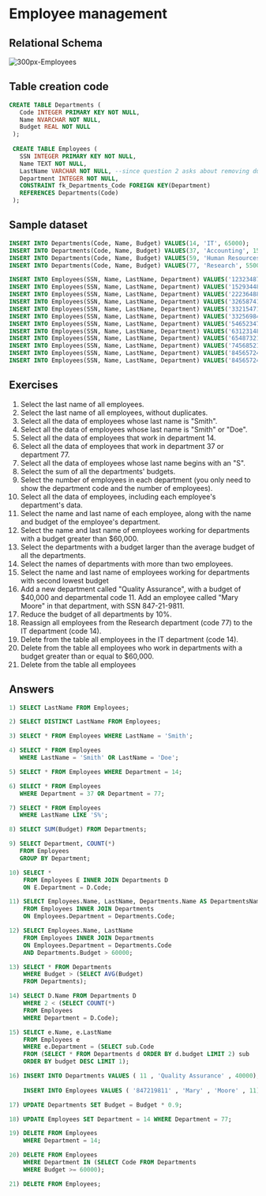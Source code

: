 # Employee management

## Relational Schema
![300px-Employees](https://user-images.githubusercontent.com/73390365/130351523-225f87ae-9ab0-4df4-8ce2-3adceeb7619a.png)

## Table creation code
```SQL
CREATE TABLE Departments (
   Code INTEGER PRIMARY KEY NOT NULL,
   Name NVARCHAR NOT NULL,
   Budget REAL NOT NULL 
 );
 
 CREATE TABLE Employees (
   SSN INTEGER PRIMARY KEY NOT NULL,
   Name TEXT NOT NULL,
   LastName VARCHAR NOT NULL, --since question 2 asks about removing duplicate - text must be converted if the answer is using distinct
   Department INTEGER NOT NULL, 
   CONSTRAINT fk_Departments_Code FOREIGN KEY(Department) 
   REFERENCES Departments(Code)
 );
```
## Sample dataset
```SQL
INSERT INTO Departments(Code, Name, Budget) VALUES(14, 'IT', 65000);
INSERT INTO Departments(Code, Name, Budget) VALUES(37, 'Accounting', 15000);
INSERT INTO Departments(Code, Name, Budget) VALUES(59, 'Human Resources', 240000);
INSERT INTO Departments(Code, Name, Budget) VALUES(77, 'Research', 55000);

INSERT INTO Employees(SSN, Name, LastName, Department) VALUES('123234877', 'Michael', 'Rogers', 14);
INSERT INTO Employees(SSN, Name, LastName, Department) VALUES('152934485', 'Anand', 'Manikutty', 14);
INSERT INTO Employees(SSN, Name, LastName, Department) VALUES('222364883', 'Carol', 'Smith', 37);
INSERT INTO Employees(SSN, Name, LastName, Department) VALUES('326587417', 'Joe', 'Stevens', 37);
INSERT INTO Employees(SSN, Name, LastName, Department) VALUES('332154719', 'Mary-Anne', 'Foster', 14);
INSERT INTO Employees(SSN, Name, LastName, Department) VALUES('332569843', 'George', 'O''Donnell', 77);
INSERT INTO Employees(SSN, Name, LastName, Department) VALUES('546523478', 'John', 'Doe', 59);
INSERT INTO Employees(SSN, Name, LastName, Department) VALUES('631231482', 'David', 'Smith', 77);
INSERT INTO Employees(SSN, Name, LastName, Department) VALUES('654873219', 'Zacary', 'Efron', 59);
INSERT INTO Employees(SSN, Name, LastName, Department) VALUES('745685214', 'Eric', 'Goldsmith', 59);
INSERT INTO Employees(SSN, Name, LastName, Department) VALUES('845657245', 'Elizabeth', 'Doe', 14);
INSERT INTO Employees(SSN, Name, LastName, Department) VALUES('845657246', 'Kumar', 'Swamy', 14);
```
## Exercises
1. Select the last name of all employees.
2. Select the last name of all employees, without duplicates.
3. Select all the data of employees whose last name is "Smith".
4. Select all the data of employees whose last name is "Smith" or "Doe".
5. Select all the data of employees that work in department 14.
6. Select all the data of employees that work in department 37 or department 77.
7. Select all the data of employees whose last name begins with an "S".
8. Select the sum of all the departments' budgets.
9. Select the number of employees in each department (you only need to show the department code and the number of employees).
10. Select all the data of employees, including each employee's department's data.
11. Select the name and last name of each employee, along with the name and budget of the employee's department.
12. Select the name and last name of employees working for departments with a budget greater than $60,000.
13. Select the departments with a budget larger than the average budget of all the departments.
14. Select the names of departments with more than two employees.
15. Select the name and last name of employees working for departments with second lowest budget
16. Add a new department called "Quality Assurance", with a budget of $40,000 and departmental code 11. Add an employee called "Mary Moore" in that department, with SSN 847-21-9811.
17. Reduce the budget of all departments by 10%.
18. Reassign all employees from the Research department (code 77) to the IT department (code 14).
19. Delete from the table all employees in the IT department (code 14).
20. Delete from the table all employees who work in departments with a budget greater than or equal to $60,000.
21. Delete from the table all employees

## Answers
```SQL
1) SELECT LastName FROM Employees;
```

```SQL
2) SELECT DISTINCT LastName FROM Employees;
```

```SQL
3) SELECT * FROM Employees WHERE LastName = 'Smith';
```

```SQL
4) SELECT * FROM Employees
   WHERE LastName = 'Smith' OR LastName = 'Doe';
```

```SQL
5) SELECT * FROM Employees WHERE Department = 14;
```

```SQL
6) SELECT * FROM Employees
   WHERE Department = 37 OR Department = 77;
```


```SQL
7) SELECT * FROM Employees
   WHERE LastName LIKE 'S%';
```

```SQL
8) SELECT SUM(Budget) FROM Departments;
```

```SQL
9) SELECT Department, COUNT(*)
   FROM Employees
   GROUP BY Department;
```

```SQL
10) SELECT *
    FROM Employees E INNER JOIN Departments D
    ON E.Department = D.Code;
```

```SQL
11) SELECT Employees.Name, LastName, Departments.Name AS DepartmentsName, Budget
    FROM Employees INNER JOIN Departments
    ON Employees.Department = Departments.Code;
```

```SQL
12) SELECT Employees.Name, LastName
    FROM Employees INNER JOIN Departments
    ON Employees.Department = Departments.Code
    AND Departments.Budget > 60000;

```

```SQL
13) SELECT * FROM Departments
    WHERE Budget > (SELECT AVG(Budget)
    FROM Departments);
```

```SQL
14) SELECT D.Name FROM Departments D
    WHERE 2 < (SELECT COUNT(*) 
    FROM Employees
    WHERE Department = D.Code);
```

```SQL
15) SELECT e.Name, e.LastName
    FROM Employees e 
    WHERE e.Department = (SELECT sub.Code 
    FROM (SELECT * FROM Departments d ORDER BY d.budget LIMIT 2) sub 
    ORDER BY budget DESC LIMIT 1);
```

```SQL
16) INSERT INTO Departments VALUES ( 11 , 'Quality Assurance' , 40000);
    
    INSERT INTO Employees VALUES ( '847219811' , 'Mary' , 'Moore' , 11);
```

```SQL
17) UPDATE Departments SET Budget = Budget * 0.9;
```

```SQL
18) UPDATE Employees SET Department = 14 WHERE Department = 77;
```

```SQL
19) DELETE FROM Employees
    WHERE Department = 14;
```

```SQL
20) DELETE FROM Employees
    WHERE Department IN (SELECT Code FROM Departments
    WHERE Budget >= 60000);
```

```SQL
21) DELETE FROM Employees;
```
